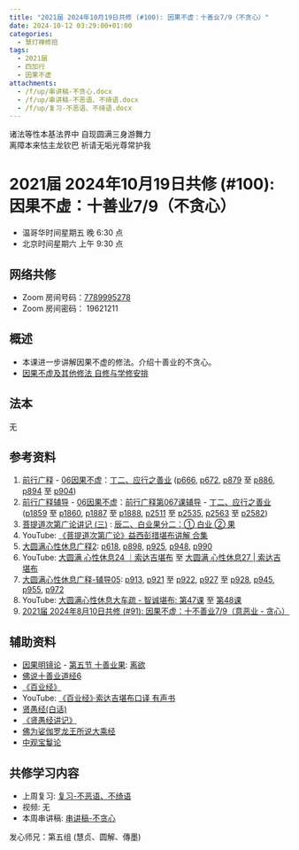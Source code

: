 ```yaml
---
title: "2021届 2024年10月19日共修 (#100): 因果不虚：十善业7/9（不贪心）"
date: 2024-10-12 03:29:00+01:00
categories:
  - 慧灯禅修班
tags:
  - 2021届
  - 四加行
  - 因果不虚
attachments:
  - /f/up/串讲稿-不贪心.docx
  - /f/up/串讲稿-不恶语、不绮语.docx
  - /f/up/复习-不恶语、不绮语.docx
---
```

诸法等性本基法界中 自现圆满三身游舞力\
离障本来怙主龙钦巴 祈请无垢光尊常护我

# 2021届 2024年10月19日共修 (#100): 因果不虚：十善业7/9（不贪心）



* 温哥华时间星期五 晚 6:30 点
* 北京时间星期六 上午 9:30 点

## 网络共修

* Zoom 房间号码：[7789995278](https://us02web.zoom.us/j/7789995278?pwd=VjZmbWJFY2k2K0E5RVB2cTNIQmhqUT09)
* Zoom 房间密码： 19621211

## 概述

* 本课进一步讲解因果不虚的修法。介绍十善业的不贪心。 
* [因果不虚及其他修法 自修与学修安排 ](https://fohuifayu.com/index.php/huideng-jiangtang/chanxiuke/zen-03/8655-zen03-ygbx)

## 法本

无

## 参考资料

1. [](https://huidengchanxiu.net/refs/qxgs/fudao/qxgsfd-06yg#%E5%89%8D%E8%A1%8C%E5%B9%BF%E9%87%8A059%E8%AF%BE-%E6%B3%95%E5%B8%88%E8%BE%85%E5%AF%BC%E7%AD%94%E7%96%91%E6%99%BA%E8%AF%9A%E5%A0%AA%E5%B8%83)[前行广释](https://huidengchanxiu.net/refs/qxgs) - [06因果不虚](https://huidengchanxiu.net/refs/qxgs/qxgs-06yg)：[丁二、应行之善业](https://huidengchanxiu.net/refs/qxgs/qxgs-06yg/#%E4%B8%81%E4%BA%8C%E5%BA%94%E8%A1%8C%E4%B9%8B%E5%96%84%E4%B8%9A) ([p666](https://huidengchanxiu.net/refs/qxgs/qxgs-06yg/#p666), [](https://huidengchanxiu.net/refs/qxgs/qxgs-06yg/#p661)[p672](https://huidengchanxiu.net/refs/qxgs/qxgs-06yg/#p672), [p879](https://huidengchanxiu.net/refs/qxgs/qxgs-06yg/#p879) 至 [p886](https://huidengchanxiu.net/refs/qxgs/qxgs-06yg/#p886), [p894](https://huidengchanxiu.net/refs/qxgs/qxgs-06yg/#p894) 至 [p904](https://huidengchanxiu.net/refs/qxgs/qxgs-06yg/#p904))
2. [](https://huidengchanxiu.net/refs/qxgs/qxgs-06yg#%E5%89%8D%E8%A1%8C%E5%B9%BF%E9%87%8A%E7%AC%AC060%E8%AF%BE)[前行广释辅导](https://huidengchanxiu.net/refs/fudao) - [06因果不虚](https://huidengchanxiu.net/refs/qxgs/fudao/qxgsfd-06yg)：[前行广释第067课辅导](https://huidengchanxiu.net/refs/qxgs/fudao/qxgsfd-06yg/#%E5%89%8D%E8%A1%8C%E5%B9%BF%E9%87%8A%E7%AC%AC067%E8%AF%BE%E8%BE%85%E5%AF%BC) - [](https://huidengchanxiu.net/refs/qxgs/fudao/qxgsfd-06yg/#%E5%89%8D%E8%A1%8C%E5%B9%BF%E9%87%8A%E7%AC%AC064%E8%AF%BE%E8%BE%85%E5%AF%BC)[丁二、应行之善业](https://huidengchanxiu.net/refs/qxgs/fudao/qxgsfd-06yg/#%E4%B8%81%E4%BA%8C%E5%BA%94%E8%A1%8C%E4%B9%8B%E5%96%84%E4%B8%9A) ([p1859](https://huidengchanxiu.net/refs/qxgs/fudao/qxgsfd-06yg/#p1859) 至 [p1860](https://huidengchanxiu.net/refs/qxgs/fudao/qxgsfd-06yg/#p1860), [p1887](https://huidengchanxiu.net/refs/qxgs/fudao/qxgsfd-06yg/#p1887) 至 [p1888](https://huidengchanxiu.net/refs/qxgs/fudao/qxgsfd-06yg/#p1888), [p2511](https://huidengchanxiu.net/refs/qxgs/fudao/qxgsfd-06yg/#p2511) 至 [p2535](https://huidengchanxiu.net/refs/qxgs/fudao/qxgsfd-06yg/#p2535), [p2563](https://huidengchanxiu.net/refs/qxgs/fudao/qxgsfd-06yg/#p2563) 至 [p2582](https://huidengchanxiu.net/refs/qxgs/fudao/qxgsfd-06yg/#p2582)) 
3. [](https://huidengchanxiu.net/refs/qxgs/fudao/qxgsfd-06yg#%E5%89%8D%E8%A1%8C%E5%B9%BF%E9%87%8A059%E8%AF%BE-%E6%B3%95%E5%B8%88%E8%BE%85%E5%AF%BC%E7%AD%94%E7%96%91%E6%99%BA%E8%AF%9A%E5%A0%AA%E5%B8%83)[](https://huidengchanxiu.net/refs/qxgs/fudao/qxgsfd-06yg/#%E5%89%8D%E8%A1%8C%E5%B9%BF%E9%87%8A064%E8%AF%BE-%E6%B3%95%E5%B8%88%E8%BE%85%E5%AF%BC%E7%AD%94%E7%96%91%E6%99%BA%E8%AF%9A%E5%A0%AA%E5%B8%83)[菩提道次第广论讲记 (三)](https://huidengchanxiu.net/refs/ptdcdgl/3/) : [](https://huidengchanxiu.net/refs/ptdcdgl/3/#%E6%9C%AA%E4%B8%89%E9%82%AA%E8%A7%81%E5%88%86%E4%B8%89-%E7%95%A5%E8%AF%B4--%E4%BD%95%E4%B8%BA%E9%82%AA%E8%A7%81--%E9%82%AA%E8%A7%81%E4%B9%8B%E7%A9%B6%E7%AB%9F)[辰二、白业果分二：① 白业 ② 果](https://huidengchanxiu.net/refs/ptdcdgl/3/#%E8%BE%B0%E4%BA%8C%E7%99%BD%E4%B8%9A%E6%9E%9C%E5%88%86%E4%BA%8C-%E7%99%BD%E4%B8%9A--%E6%9E%9C) 
4. YouTube: [《菩提道次第广论》益西彭措堪布讲解 合集](https://www.youtube.com/playlist?list=PLvhysUtdbxCBq9MxPLr6pauLmbwndXY9o)[](https://huidengchanxiu.net/refs/xmfw/s2/s2-sxyd4-ygbx)
5. [大圆满心性休息广释2](https://huidengchanxiu.net/refs/dymxxxx/dymxxxx-gs2)[](https://huidengchanxiu.net/refs/dymxxxx/dymxxxx-gs2#%E7%AC%AC%E4%BA%8C%E5%8D%81%E4%BA%8C%E8%AF%BE): [](https://huidengchanxiu.net/refs/dymxxxx/dymxxxx-gs2/#%E7%AC%AC%E4%BA%8C%E5%8D%81%E5%9B%9B%E8%AF%BE)[](https://huidengchanxiu.net/refs/dymxxxx/dymxxxx-gs2/#p605)[p618](https://huidengchanxiu.net/refs/dymxxxx/dymxxxx-gs2/#p618), [p898](https://huidengchanxiu.net/refs/dymxxxx/dymxxxx-gs2/#p898), [](https://huidengchanxiu.net/refs/dymxxxx/dymxxxx-gs2/#p677)[](https://huidengchanxiu.net/refs/dymxxxx/dymxxxx-gs2/#p920)[p925](https://huidengchanxiu.net/refs/dymxxxx/dymxxxx-gs2/#p925), [p948](https://huidengchanxiu.net/refs/dymxxxx/dymxxxx-gs2/#p948), [p990](https://huidengchanxiu.net/refs/dymxxxx/dymxxxx-gs2/#p990) 
6. YouTube: [大圆满 心性休息24 ｜索达吉堪布](https://www.youtube.com/watch?v=Hb2KSQOp2fM&list=PLAnEIprIVklebrDFUKaC67LssdOO2y87p&index=25) 至 [大圆满 心性休息27 | 索达吉堪布](https://www.youtube.com/watch?v=B6I483UuhXI&list=PLAnEIprIVklebrDFUKaC67LssdOO2y87p&index=27)
7. [大圆满心性休息广释-辅导05](https://huidengchanxiu.net/refs/dymxxxx/fudao/fd-05): [p913](https://huidengchanxiu.net/refs/dymxxxx/fudao/fd-05#p913), [p921](https://huidengchanxiu.net/refs/dymxxxx/fudao/fd-05/#p921) 至 [p922](https://huidengchanxiu.net/refs/dymxxxx/fudao/fd-05/#p922), [p927](https://huidengchanxiu.net/refs/dymxxxx/fudao/fd-05/#p927) 至 [p928](https://huidengchanxiu.net/refs/dymxxxx/fudao/fd-05/#p928), [p945](https://huidengchanxiu.net/refs/dymxxxx/fudao/fd-05/#p945), [p955](https://huidengchanxiu.net/refs/dymxxxx/fudao/fd-05/#p955), [p972](https://huidengchanxiu.net/refs/dymxxxx/fudao/fd-05/#p972) 
8. YouTube: [大圆满心性休息大车疏 - 智诚堪布: 第47课](https://www.youtube.com/watch?v=m-B7M8dPgFk&list=PL5y-PP7QihJ1Gh3w_hYZMkn4AWFXr_2iu&index=48) 至 [第48课](https://www.youtube.com/watch?v=G74BzgVz4U4&list=PL5y-PP7QihJ1Gh3w_hYZMkn4AWFXr_2iu&index=49)[](https://huidengvan.netlify.app/posts/2024-07-27-2021%E5%B1%8A-2024%E5%B9%B48%E6%9C%883%E6%97%A5%E5%85%B1%E4%BF%AE-90-%E5%9B%A0%E6%9E%9C%E4%B8%8D%E8%99%9A%E5%8D%81%E4%B8%8D%E5%96%84%E4%B8%9A6-9%E8%AF%AD%E6%81%B6%E4%B8%9A-%E6%81%B6%E8%AF%AD%E7%BB%AE%E8%AF%AD/)
9. [2021届 2024年8月10日共修 (#91): 因果不虚：十不善业7/9（意恶业 - 贪心）](https://www.huidengvan.com/posts/2024-08-03-2021%E5%B1%8A-2024%E5%B9%B48%E6%9C%8810%E6%97%A5%E5%85%B1%E4%BF%AE-91-%E5%9B%A0%E6%9E%9C%E4%B8%8D%E8%99%9A%E5%8D%81%E4%B8%8D%E5%96%84%E4%B8%9A7-9%E6%84%8F%E6%81%B6%E4%B8%9A-%E8%B4%AA%E5%BF%83/)

## **辅助资料**

* [](https://www.huidengvan.com/tags/%E4%BD%9B%E8%AF%B4%E7%A8%BB%E7%A7%86%E7%BB%8F/)[因果明镜论](https://huidengchanxiu.net/refs/misc/ygmjl) - [第五节 十善业果](https://huidengchanxiu.net/refs/misc/ygmjl/#%E7%AC%AC%E4%BA%94%E8%8A%82-%E5%8D%81%E5%96%84%E4%B8%9A%E6%9E%9C): [离欲](https://huidengchanxiu.net/refs/misc/ygmjl/#%E5%85%AB%E7%A6%BB%E6%AC%B2)
* [佛说十善业道经6](https://www.xianmixuezi.com/%E4%BD%9B%E7%BB%8F%E5%AE%9D%E5%85%B8%E7%B3%BB%E5%88%97/%E4%BD%9B%E8%AF%B4%E5%8D%81%E5%96%84%E4%B8%9A%E9%81%93%E7%BB%8F/%E4%BD%9B%E8%AF%B4%E5%8D%81%E5%96%84%E4%B8%9A%E9%81%93%E7%BB%8F-6)
* [《百业经》](https://huidengchanxiu.net/refs/misc/byj)[](https://huidengchanxiu.net/refs/misc/byj)[](https://huidengchanxiu.net/refs/misc/byj)
* YouTube: [《百业经》·索达吉堪布口译 有声书](https://www.youtube.com/playlist?list=PLYOi3WbNHCBtsHH6QTrxVJuvBtiNHWdj6)
* [贤愚经(白话)](http://read.goodweb.net.cn/news/news_more.asp?lm2=2378)
* [](http://fodizi.net/fojing/10/2818.html)[《贤愚经讲记》](https://www.xianmixuezi.com/%E4%BD%9B%E7%BB%8F%E5%AE%9D%E5%85%B8%E7%B3%BB%E5%88%97/%E8%B4%A4%E6%84%9A%E7%BB%8F)
* [佛为娑伽罗龙王所说大乘经](https://www.riyuebianzhao.com/%E5%88%9D%E7%BA%A7/%E5%AD%A6%E7%BB%8F/%E4%BD%9B%E4%B8%BA%E5%A8%91%E4%BC%BD%E7%BD%97%E9%BE%99%E7%8E%8B%E6%89%80%E8%AF%B4%E5%A4%A7%E4%B9%98%E7%BB%8F)
* [中观宝鬘论](https://www.riyuebianzhao.com/%E4%BA%94%E8%AE%BA/%E4%B8%AD%E8%A7%82%E5%AE%9D%E9%AC%98%E8%AE%BA)

[](http://www.shixiu.net/dujing/fojing/jingjibu/2126.html)

## **共修学习内容**

* 上周复习: [](/f/up/复习-十善业-不杀生-.docx)[](/f/up/复习-不妄语.docx)[复习-不恶语、不绮语](/f/up/复习-不恶语、不绮语.docx)
* 视频: [](https://fohuifayu.com/index.php/huideng-jiangtang/fofa-jianxiu/chuli-xin/671-l11034)无
* 本周串讲稿: [](/f/up/串讲稿-不两舌.ppt)[串讲稿-不贪心](/f/up/串讲稿-不贪心.docx)

发心师兄：第五组 (慧贞、圆解、傳墨)
